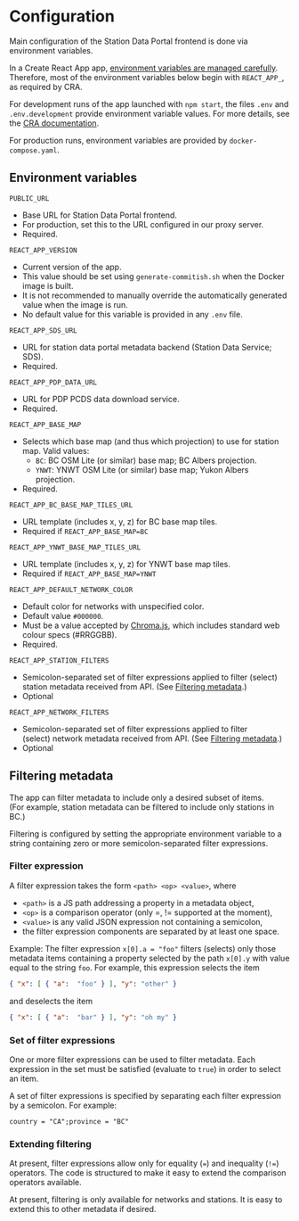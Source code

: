 # Configuration

Main configuration of the Station Data Portal frontend is done via
environment variables.

In a Create React App app, [environment variables are managed carefully](https://facebook.github.io/create-react-app/docs/adding-custom-environment-variables).
Therefore, most of the environment variables below begin with `REACT_APP_`,
as required by CRA.

For development runs of the app launched with `npm start`, the files
`.env` and `.env.development` provide environment variable values.
For more details, see the
[CRA documentation](https://facebook.github.io/create-react-app/docs/adding-custom-environment-variables).

For production runs, environment variables are provided by
`docker-compose.yaml`. 

## Environment variables

`PUBLIC_URL`
- Base URL for Station Data Portal frontend.
- For production, set this to the URL configured in our proxy server.
- Required.

`REACT_APP_VERSION`
- Current version of the app.
- This value should be set using `generate-commitish.sh` when the Docker image is built.
- It is not recommended to manually override the automatically generated value when the image is run.
- No default value for this variable is provided in any `.env` file.

`REACT_APP_SDS_URL`
- URL for station data portal metadata backend (Station Data Service; SDS).
- Required.

`REACT_APP_PDP_DATA_URL`
- URL for PDP PCDS data download service.
- Required.

`REACT_APP_BASE_MAP`
- Selects which base map (and thus which projection) to use for station
  map. Valid values:
    - `BC`: BC OSM Lite (or similar) base map; BC Albers projection.
    - `YNWT`: YNWT OSM Lite (or similar) base map; Yukon Albers projection.
- Required.

`REACT_APP_BC_BASE_MAP_TILES_URL`
- URL template (includes x, y, z) for BC base map tiles.
- Required if `REACT_APP_BASE_MAP=BC`

`REACT_APP_YNWT_BASE_MAP_TILES_URL`
- URL template (includes x, y, z) for YNWT base map tiles.
- Required if `REACT_APP_BASE_MAP=YNWT`

`REACT_APP_DEFAULT_NETWORK_COLOR`
- Default color for networks with unspecified color.
- Default value `#000000`.
- Must be a value accepted by
  [Chroma.js](https://www.npmjs.com/package/chroma-js),
  which includes standard web colour specs (#RRGGBB).
- Required.

`REACT_APP_STATION_FILTERS`
- Semicolon-separated set of filter expressions applied to filter 
  (select) station metadata received from API. (See [Filtering metadata](#filtering-metadata).)
- Optional

`REACT_APP_NETWORK_FILTERS`
- Semicolon-separated set of filter expressions applied to filter  
  (select) network metadata received from API. (See [Filtering metadata](#filtering-metadata).)
- Optional

## Filtering metadata

The app can filter metadata to include only a desired subset of items.  
(For example, station metadata can be filtered to include only 
stations in BC.)

Filtering is configured by setting the appropriate environment variable
to a string containing zero or more semicolon-separated filter expressions. 

### Filter expression

A filter expression takes the form `<path> <op> <value>`, where
- `<path>` is a JS path addressing a property in a metadata object,
- `<op>` is a comparison operator (only =, != supported at the moment),
- `<value>` is any valid JSON expression not containing a semicolon,
- the filter expression components are separated by at least one space.

Example: 
The filter expression `x[0].a = "foo"` filters (selects)
only those metadata items containing a property selected by the path
`x[0].y` with value equal to the string `foo`. For example, this expression
selects the item

```json
{ "x": [ { "a":  "foo" } ], "y": "other" }
```

and deselects the item

```json
{ "x": [ { "a":  "bar" } ], "y": "oh my" }
```

### Set of filter expressions

One or more filter expressions can be used to filter metadata. Each 
expression in the set must be satisfied (evaluate to `true`) in order
to select an item.

A set of filter expressions is specified by separating each filter
expression by a semicolon. For example: 

```
country = "CA";province = "BC"
```

### Extending filtering

At present, filter expressions allow only for equality (`=`) and inequality
(`!=`) operators. The code is structured to make it easy to extend the
comparison operators available.

At present, filtering is only available for networks and stations. It is
easy to extend this to other metadata if desired.
